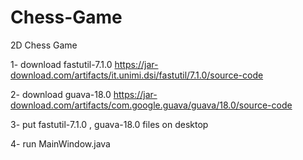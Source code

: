 # Chess-Game
2D Chess Game 

1- download fastutil-7.1.0  https://jar-download.com/artifacts/it.unimi.dsi/fastutil/7.1.0/source-code

2- download guava-18.0  https://jar-download.com/artifacts/com.google.guava/guava/18.0/source-code

3- put fastutil-7.1.0 , guava-18.0 files on desktop

4- run MainWindow.java
